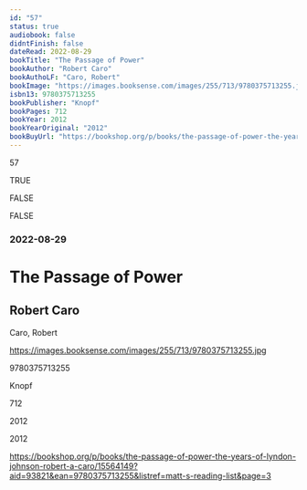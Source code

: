 ```yaml
---
id: "57"
status: true
audiobook: false
didntFinish: false
dateRead: 2022-08-29
bookTitle: "The Passage of Power"
bookAuthor: "Robert Caro"
bookAuthoLF: "Caro, Robert"
bookImage: "https://images.booksense.com/images/255/713/9780375713255.jpg"
isbn13: 9780375713255
bookPublisher: "Knopf"
bookPages: 712
bookYear: 2012
bookYearOriginal: "2012"
bookBuyUrl: "https://bookshop.org/p/books/the-passage-of-power-the-years-of-lyndon-johnson-robert-a-caro/15564149?aid=93821&ean=9780375713255&listref=matt-s-reading-list&page=3"
---
```

57

TRUE

FALSE

FALSE

### 2022-08-29

# The Passage of Power

## Robert Caro

Caro, Robert

https://images.booksense.com/images/255/713/9780375713255.jpg

9780375713255

Knopf

712

2012

2012

https://bookshop.org/p/books/the-passage-of-power-the-years-of-lyndon-johnson-robert-a-caro/15564149?aid=93821&ean=9780375713255&listref=matt-s-reading-list&page=3